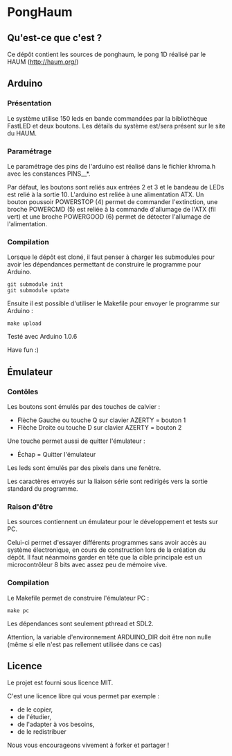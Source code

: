 # PongHaum

## Qu'est-ce que c'est ?

Ce dépôt contient les sources de ponghaum, le pong 1D réalisé par le HAUM (http://haum.org/)

## Arduino

### Présentation

Le système utilise 150 leds en bande commandées par la bibliothèque FastLED et deux boutons. Les détails du système est/sera présent sur le site du HAUM.

### Paramétrage

Le paramétrage des pins de l'arduino est réalisé dans le fichier khroma.h avec les constances PINS__*.

Par défaut, les boutons sont reliés aux entrées 2 et 3 et le bandeau de LEDs est relié à la sortie 10.
L'arduino est reliée à une alimentation ATX. Un bouton poussoir POWERSTOP (4) permet de commander l'extinction, une broche POWERCMD (5) est reliée à la commande d'allumage de l'ATX (fil vert) et une broche POWERGOOD (6) permet de détecter l'allumage de l'alimentation.

### Compilation

Lorsque le dépôt est cloné, il faut penser à charger les submodules pour avoir les dépendances permettant de construire le programme pour Arduino.

```
git submodule init
git submodule update
```

Ensuite il est possible d'utiliser le Makefile pour envoyer le programme sur Arduino :

```
make upload
```

Testé avec Arduino 1.0.6

Have fun :)

## Émulateur

### Contôles

Les boutons sont émulés par des touches de calvier :

 - Flèche Gauche ou touche Q sur clavier AZERTY = bouton 1
 - Flèche Droite ou touche D sur clavier AZERTY = bouton 2

Une touche permet aussi de quitter l'émulateur :

 - Échap = Quitter l'émulateur

Les leds sont émulés par des pixels dans une fenêtre.

Les caractères envoyés sur la liaison série sont redirigés vers la sortie standard du programme.

### Raison d'être

Les sources contiennent un émulateur pour le développement et tests sur PC.

Celui-ci permet d'essayer différents programmes sans avoir accès au système électronique, en cours de construction lors de la création du dépôt.
Il faut néanmoins garder en tête que la cible principale est un microcontrôleur 8 bits avec assez peu de mémoire vive.

### Compilation

Le Makefile permet de construire l'émulateur PC :

```
make pc
```

Les dépendances sont seulement pthread et SDL2.

Attention, la variable d'environnement ARDUINO_DIR doit être non nulle (même si elle n'est pas rellement utilisée dans ce cas)

## Licence

Le projet est fourni sous licence MIT.

C'est une licence libre qui vous permet par exemple :
 - de le copier,
 - de l'étudier,
 - de l'adapter à vos besoins,
 - de le redistribuer

Nous vous encourageons vivement à forker et partager !
